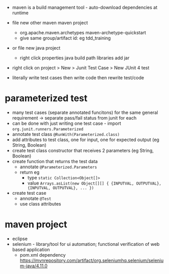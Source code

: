* maven is a build management tool - auto-download dependencies at runtime
* file new other maven maven project
  * org.apache.maven.archetypes maven-archetype-quickstart
  * give same group/artifact id: eg tdd_training
* or file new java project
  * right click properties java build path libraries add jar
* right click on project > New > Junit Test Case > New JUnit 4 test

* literally write test cases then write code then rewrite test/code


# parameterized test
* many test cases (separate annotated funcitons) for the same general requirement -> separate pass/fail status from junit for each
* can be done with just writing one test case - import `org.junit.runners.Parameterized`
* annotate test class `@RunWith(Parameterized.class)`
* add attributes to test class, one for input, one for expected output (eg String, Boolean)
* create test class constructor that receives 2 parameters (eg String, Boolean)
* create function that returns the test data
  * annotate `@Parameterized.Parameters`
  * return eg
    * type `static Collection<Object[]>`
    * value `Arrays.asList(new Object[][] { {INPUTVAL, OUTPUTVAL}, {INPUTVAL, OUTPUTVAL}, ... })`
* create test case
  * annotate `@Test`
  * use class attributes
 

# maven project
* eclipse
* selenium - library/tool for ui automation; functional verification of web based application
  * pom.xml dependency https://mvnrepository.com/artifact/org.seleniumhq.selenium/selenium-java/4.11.0

